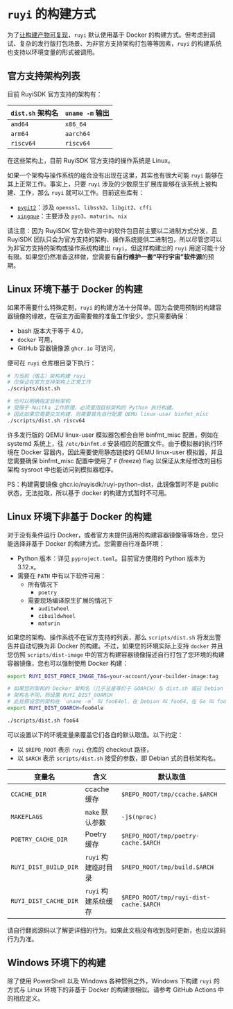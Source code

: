 # `ruyi` 的构建方式

为了[让构建产物可复现](https://reproducible-builds.org/)，`ruyi` 默认使用基于
Docker 的构建方式。但考虑到调试、复杂的发行版打包场景、为非官方支持架构打包等等因素，`ruyi`
的构建系统也支持以环境变量的形式被调用。

## 官方支持架构列表

目前 RuyiSDK 官方支持的架构有：

|`dist.sh` 架构名|`uname -m` 输出|
|----------------|---------------|
|`amd64`|`x86_64`|
|`arm64`|`aarch64`|
|`riscv64`|`riscv64`|

在这些架构上，目前 RuyiSDK 官方支持的操作系统是 Linux。

如果一个架构与操作系统的组合没有出现在这里，其实也有很大可能 `ruyi` 能够在其上正常工作。事实上，只要
`ruyi` 涉及的少数原生扩展库能够在该系统上被构建、工作，那么 `ruyi` 就可以工作。目前这些库有：

* [`pygit2`](https://pypi.org/project/pygit2/)：涉及 `openssl`、`libssh2`、`libgit2`、`cffi`
* [`xingque`](https://pypi.org/project/xingque/)：主要涉及 `pyo3`、`maturin`、`nix`

请注意：因为 RuyiSDK 官方软件源中的软件包目前主要以二进制方式分发，且
RuyiSDK 团队只会为官方支持的架构、操作系统提供二进制包，所以尽管您可以为非官方支持的架构或操作系统构建出
`ruyi`，但这样构建出的 `ruyi` 用途可能十分有限。如果您仍然准备这样做，您需要有**自行维护一套“平行宇宙”软件源**的预期。

## Linux 环境下基于 Docker 的构建

如果不需要什么特殊定制，`ruyi` 的构建方法十分简单。因为会使用预制的构建容器镜像的缘故，在宿主方面需要做的准备工作很少。您只需要确保：

* bash 版本大于等于 4.0，
* `docker` 可用，
* GitHub 容器镜像源 `ghcr.io` 可访问，

便可在 `ruyi` 仓库根目录下执行：

```sh
# 为当前（宿主）架构构建 ruyi
# 仅保证在官方支持架构上正常工作
./scripts/dist.sh

# 也可以明确指定目标架构
# 受限于 Nuitka 工作原理，必须使用目标架构的 Python 执行构建。
# 因此如果您需要交叉构建，则需要首先自行配置 QEMU linux-user binfmt_misc
./scripts/dist.sh riscv64
```

许多发行版的 QEMU linux-user 模拟器包都会自带 binfmt\_misc 配置，例如在
systemd 系统上，往 `/etc/binfmt.d` 安装相应的配置文件。由于模拟器的执行环境在
Docker 容器内，因此需要使用静态链接的 QEMU linux-user 模拟器，并且您需要确保
binfmt\_misc 配置中使用了 `F` (freeze) flag 以保证从未经修改的目标架构 sysroot 中也能访问到模拟器程序。

PS：构建需要镜像 ghcr.io/ruyisdk/ruyi-python-dist，此镜像暂时不是 public 状态，无法拉取，所以基于 docker 的构建方式暂时不可用。

## Linux 环境下非基于 Docker 的构建

对于没有条件运行 Docker，或者官方未提供适用的构建容器镜像等等场合，您只能选择非基于
Docker 的构建方式。您需要自行准备环境：

* Python 版本：详见 `pyproject.toml`。目前官方使用的 Python 版本为 3.12.x。
* 需要在 `PATH` 中有以下软件可用：
    * 所有情况下
        * `poetry`
    * 需要现场编译原生扩展的情况下
        * `auditwheel`
        * `cibuildwheel`
        * `maturin`

如果您的架构、操作系统不在官方支持的列表，那么 `scripts/dist.sh` 将发出警告并自动切换为非
Docker 的构建。不过，如果您的环境实际上支持 `docker` 并且您仿照 `scripts/dist-image`
中的官方构建容器镜像描述自行打包了您环境的构建容器镜像，您也可以强制使用 Docker 构建：

```sh
export RUYI_DIST_FORCE_IMAGE_TAG=your-account/your-builder-image:tag

# 如果您的架构的 Docker 架构名（几乎总是等价于 GOARCH）与 dist.sh 或曰 Debian
# 架构名不同，则设置 RUYI_DIST_GOARCH
# 此处假设您的架构在 `uname -m` 叫 foo64el，在 Debian 叫 foo64，在 Go 叫 foo64le
export RUYI_DIST_GOARCH=foo64le

./scripts/dist.sh foo64
```

可以设置以下的环境变量来覆盖它们各自的默认取值。以下约定：

* 以 `$REPO_ROOT` 表示 `ruyi` 仓库的 checkout 路径，
* 以 `$ARCH` 表示 `scripts/dist.sh` 接受的参数，即 Debian 式的目标架构名。

|变量名|含义|默认取值|
|------|----|--------|
|`CCACHE_DIR`|ccache 缓存|`$REPO_ROOT/tmp/ccache.$ARCH`|
|`MAKEFLAGS`|`make` 默认参数|`-j$(nproc)`|
|`POETRY_CACHE_DIR`|Poetry 缓存|`$REPO_ROOT/tmp/poetry-cache.$ARCH`|
|`RUYI_DIST_BUILD_DIR`|`ruyi` 构建临时目录|`$REPO_ROOT/tmp/build.$ARCH`|
|`RUYI_DIST_CACHE_DIR`|`ruyi` 构建系统缓存|`$REPO_ROOT/tmp/ruyi-dist-cache.$ARCH`|

请自行翻阅源码以了解更详细的行为。如果此文档没有收到及时更新，也应以源码行为为准。

## Windows 环境下的构建

除了使用 PowerShell 以及 Windows 各种惯例之外，Windows 下构建 `ruyi` 的方式与
Linux 环境下的非基于 Docker 的构建很相似。请参考 GitHub Actions 中的相应定义。
